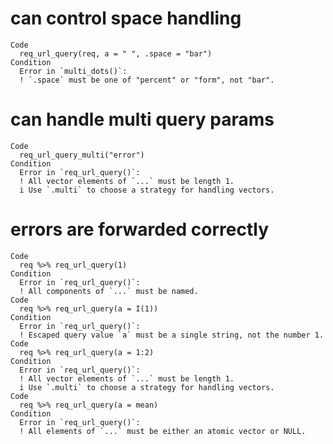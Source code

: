 # can control space handling

    Code
      req_url_query(req, a = " ", .space = "bar")
    Condition
      Error in `multi_dots()`:
      ! `.space` must be one of "percent" or "form", not "bar".

# can handle multi query params

    Code
      req_url_query_multi("error")
    Condition
      Error in `req_url_query()`:
      ! All vector elements of `...` must be length 1.
      i Use `.multi` to choose a strategy for handling vectors.

# errors are forwarded correctly

    Code
      req %>% req_url_query(1)
    Condition
      Error in `req_url_query()`:
      ! All components of `...` must be named.
    Code
      req %>% req_url_query(a = I(1))
    Condition
      Error in `req_url_query()`:
      ! Escaped query value `a` must be a single string, not the number 1.
    Code
      req %>% req_url_query(a = 1:2)
    Condition
      Error in `req_url_query()`:
      ! All vector elements of `...` must be length 1.
      i Use `.multi` to choose a strategy for handling vectors.
    Code
      req %>% req_url_query(a = mean)
    Condition
      Error in `req_url_query()`:
      ! All elements of `...` must be either an atomic vector or NULL.

